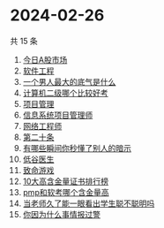 # 2024-02-26

共 15 条

<!-- BEGIN -->
<!-- 最后更新时间 Mon Feb 26 2024 14:10:41 GMT+0800 (China Standard Time) -->

1. [今日A股市场](https://www.zhihu.com/search?q=%E4%BB%8A%E6%97%A5A%E8%82%A1%E5%B8%82%E5%9C%BA)
1. [软件工程](https://www.zhihu.com/search?q=%E8%BD%AF%E4%BB%B6%E5%B7%A5%E7%A8%8B)
1. [一个男人最大的底气是什么](https://www.zhihu.com/search?q=%E4%B8%80%E4%B8%AA%E7%94%B7%E4%BA%BA%E6%9C%80%E5%A4%A7%E7%9A%84%E5%BA%95%E6%B0%94%E6%98%AF%E4%BB%80%E4%B9%88)
1. [计算机二级哪个比较好考](https://www.zhihu.com/search?q=%E8%AE%A1%E7%AE%97%E6%9C%BA%E4%BA%8C%E7%BA%A7%E5%93%AA%E4%B8%AA%E6%AF%94%E8%BE%83%E5%A5%BD%E8%80%83)
1. [项目管理](https://www.zhihu.com/search?q=%E9%A1%B9%E7%9B%AE%E7%AE%A1%E7%90%86)
1. [信息系统项目管理师](https://www.zhihu.com/search?q=%E4%BF%A1%E6%81%AF%E7%B3%BB%E7%BB%9F%E9%A1%B9%E7%9B%AE%E7%AE%A1%E7%90%86%E5%B8%88)
1. [网络工程师](https://www.zhihu.com/search?q=%E7%BD%91%E7%BB%9C%E5%B7%A5%E7%A8%8B%E5%B8%88)
1. [第二十条](https://www.zhihu.com/search?q=%E7%AC%AC%E4%BA%8C%E5%8D%81%E6%9D%A1)
1. [有哪些瞬间你秒懂了别人的暗示](https://www.zhihu.com/search?q=%E6%9C%89%E5%93%AA%E4%BA%9B%E7%9E%AC%E9%97%B4%E4%BD%A0%E7%A7%92%E6%87%82%E4%BA%86%E5%88%AB%E4%BA%BA%E7%9A%84%E6%9A%97%E7%A4%BA)
1. [低谷医生](https://www.zhihu.com/search?q=%E4%BD%8E%E8%B0%B7%E5%8C%BB%E7%94%9F)
1. [致命游戏](https://www.zhihu.com/search?q=%E8%87%B4%E5%91%BD%E6%B8%B8%E6%88%8F)
1. [10大高含金量证书排行榜](https://www.zhihu.com/search?q=10%E5%A4%A7%E9%AB%98%E5%90%AB%E9%87%91%E9%87%8F%E8%AF%81%E4%B9%A6%E6%8E%92%E8%A1%8C%E6%A6%9C)
1. [pmp和软考哪个含金量高](https://www.zhihu.com/search?q=pmp%E5%92%8C%E8%BD%AF%E8%80%83%E5%93%AA%E4%B8%AA%E5%90%AB%E9%87%91%E9%87%8F%E9%AB%98)
1. [当老师久了能一眼看出学生聪不聪明吗](https://www.zhihu.com/search?q=%E5%BD%93%E8%80%81%E5%B8%88%E4%B9%85%E4%BA%86%E8%83%BD%E4%B8%80%E7%9C%BC%E7%9C%8B%E5%87%BA%E5%AD%A6%E7%94%9F%E8%81%AA%E4%B8%8D%E8%81%AA%E6%98%8E%E5%90%97)
1. [你因为什么事情报过警](https://www.zhihu.com/search?q=%E4%BD%A0%E5%9B%A0%E4%B8%BA%E4%BB%80%E4%B9%88%E4%BA%8B%E6%83%85%E6%8A%A5%E8%BF%87%E8%AD%A6)

<!-- END -->
